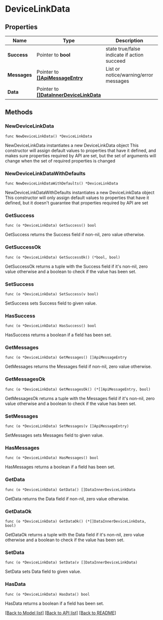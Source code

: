 # DeviceLinkData

## Properties

Name | Type | Description | Notes
------------ | ------------- | ------------- | -------------
**Success** | Pointer to **bool** | state true/false indicate if action succeed | [optional] 
**Messages** | Pointer to [**[]ApiMessageEntry**](ApiMessageEntry.md) | List or notice/warning/error messages | [optional] 
**Data** | Pointer to [**[]DataInnerDeviceLinkData**](DataInnerDeviceLinkData.md) |  | [optional] 

## Methods

### NewDeviceLinkData

`func NewDeviceLinkData() *DeviceLinkData`

NewDeviceLinkData instantiates a new DeviceLinkData object
This constructor will assign default values to properties that have it defined,
and makes sure properties required by API are set, but the set of arguments
will change when the set of required properties is changed

### NewDeviceLinkDataWithDefaults

`func NewDeviceLinkDataWithDefaults() *DeviceLinkData`

NewDeviceLinkDataWithDefaults instantiates a new DeviceLinkData object
This constructor will only assign default values to properties that have it defined,
but it doesn't guarantee that properties required by API are set

### GetSuccess

`func (o *DeviceLinkData) GetSuccess() bool`

GetSuccess returns the Success field if non-nil, zero value otherwise.

### GetSuccessOk

`func (o *DeviceLinkData) GetSuccessOk() (*bool, bool)`

GetSuccessOk returns a tuple with the Success field if it's non-nil, zero value otherwise
and a boolean to check if the value has been set.

### SetSuccess

`func (o *DeviceLinkData) SetSuccess(v bool)`

SetSuccess sets Success field to given value.

### HasSuccess

`func (o *DeviceLinkData) HasSuccess() bool`

HasSuccess returns a boolean if a field has been set.

### GetMessages

`func (o *DeviceLinkData) GetMessages() []ApiMessageEntry`

GetMessages returns the Messages field if non-nil, zero value otherwise.

### GetMessagesOk

`func (o *DeviceLinkData) GetMessagesOk() (*[]ApiMessageEntry, bool)`

GetMessagesOk returns a tuple with the Messages field if it's non-nil, zero value otherwise
and a boolean to check if the value has been set.

### SetMessages

`func (o *DeviceLinkData) SetMessages(v []ApiMessageEntry)`

SetMessages sets Messages field to given value.

### HasMessages

`func (o *DeviceLinkData) HasMessages() bool`

HasMessages returns a boolean if a field has been set.

### GetData

`func (o *DeviceLinkData) GetData() []DataInnerDeviceLinkData`

GetData returns the Data field if non-nil, zero value otherwise.

### GetDataOk

`func (o *DeviceLinkData) GetDataOk() (*[]DataInnerDeviceLinkData, bool)`

GetDataOk returns a tuple with the Data field if it's non-nil, zero value otherwise
and a boolean to check if the value has been set.

### SetData

`func (o *DeviceLinkData) SetData(v []DataInnerDeviceLinkData)`

SetData sets Data field to given value.

### HasData

`func (o *DeviceLinkData) HasData() bool`

HasData returns a boolean if a field has been set.


[[Back to Model list]](../README.md#documentation-for-models) [[Back to API list]](../README.md#documentation-for-api-endpoints) [[Back to README]](../README.md)


